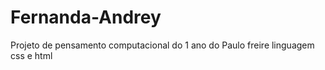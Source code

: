 # Fernanda-Andrey
Projeto de pensamento computacional do 1 ano do Paulo freire linguagem css e html
